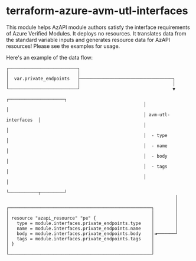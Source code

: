 # terraform-azure-avm-utl-interfaces

This module helps AzAPI module authors satisfy the interface requirements of Azure Verified Modules.
It deploys no resources.
It translates data from the standard variable inputs and generates resource data for AzAPI resources!
Please see the examples for usage.

Here's an example of the data flow:

```text
┌──────────────────────────┐
│                          │
│  var.private_endpoints   ├───────────────────────────────────┐
│                          │                                   │
└──────────────────────────┘                                   ▼
                                                    ┌─────────────────────┐
                                                    │                     │
                                                    │ avm-utl-interfaces  │
                                                    │                     │
                                                    │  - type             │
                                                    │  - name             │
                                                    │  - body             │
                                                    │  - tags             │
                                                    │                     │
                                                    └───────────┬─────────┘
                                                                │
                                                                │
┌──────────────────────────────────────────────────────┐        │
│                                                      │        │
│ resource "azapi_resource" "pe" {                     │        │
│   type = module.interfaces.private_endpoints.type    │        │
│   name = module.interfaces.private_endpoints.name    │        │
│   body = module.interfaces.private_endpoints.body    │◄───────┘
│   tags = module.interfaces.private_endpoints.tags    │
│ }                                                    │
│                                                      │
└──────────────────────────────────────────────────────┘
```
